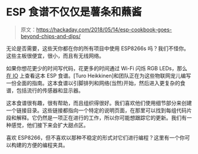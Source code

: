 # ESP 食谱不仅仅是薯条和蘸酱

> 原文：<https://hackaday.com/2018/05/14/esp-cookbook-goes-beyond-chips-and-dips/>

无论是否需要，这些天你都在你的所有项目中使用 ESP8266s 吗？我们不怪你。这些主板很便宜，很小，而且有无线网络。

如果你想花更少的时间写代码，花更多的时间通过 Wi-Fi 闪烁 RGB LEDs，那么[在 IO](https://hackaday.io/project/24993-esp-cookbook) 上查看这本 ESP 食谱。[Turo Heikkinen]和团队正在为这些物联网宠儿编写一份全面的指南。这本食谱以引脚排列和网络(当然)开始，然后进入更复杂的食谱，包括流行的传感器和显示器。

这本食谱很有趣，很有帮助，而且组织得很好。我们喜欢他们使用细节部分来创建一个链接目录。这些链接都指向一个特定的说明页面，在那里可以找到每组代码片段和解释。它仍然是一项正在进行的工作，所以你可能想跟踪它的更新。我们有一种感觉，他们接下来会扩大甜点区。

喜欢 ESP8266，但不喜欢以那种不稳定的形式对它们进行编程？这里有一个你可以构建的方便的编程夹具。